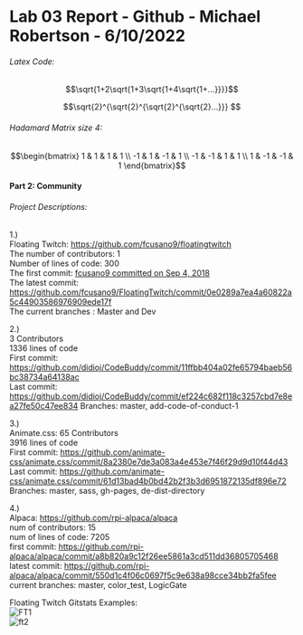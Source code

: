 # Lab 03 Report - Github - Michael Robertson - 6/10/2022  

###### Latex Code:  
$$\sqrt{1+2\sqrt{1+3\sqrt{1+4\sqrt{1+...}}}}$$

$$\sqrt{2}^{\sqrt{2}^{\sqrt{2}^{\sqrt{2}...}}} $$

###### Hadamard Matrix size 4:  
$$\begin{bmatrix}
1 & 1 & 1 & 1 \\ 
-1 & 1 & -1 & 1 \\ 
-1 & -1 & 1 & 1 \\
1 & -1 & -1 & 1
\end{bmatrix}$$  

#### Part 2: Community  

###### Project Descriptions:  
1.)   
Floating Twitch: https://github.com/fcusano9/floatingtwitch  
The number of contributors: 1  
Number of lines of code: 300    
The first commit: [fcusano9 committed on Sep 4, 2018  ](https://github.com/fcusano9/FloatingTwitch/commit/8ae1d065a505a3baeb4bc77eeb61c3f474c81270)  
The latest commit: https://github.com/fcusano9/FloatingTwitch/commit/0e0289a7ea4a60822a5c44903586976909ede17f   
The current branches : Master and Dev     

2.)  
3 Contributors  
1336 lines of code  
First commit: https://github.com/didioj/CodeBuddy/commit/11ffbb404a02fe65794baeb56bc38734a64138ac  
Last commit: https://github.com/didioj/CodeBuddy/commit/ef224c682f118c3257cbd7e8ea27fe50c47ee834 
Branches: master, add-code-of-conduct-1    

3.)  
Animate.css: 65 Contributors    
3916 lines of code  
First commit: https://github.com/animate-css/animate.css/commit/8a2380e7de3a083a4e453e7f46f29d9d10f44d43  
Last commit: https://github.com/animate-css/animate.css/commit/61d13bad4b0bd42b2f3b3d6951872135df896e72  
Branches: master, sass, gh-pages, de-dist-directory     
 

4.)  
Alpaca: https://github.com/rpi-alpaca/alpaca  
num of contributors: 15  
num of lines of code: 7205  
first commit: https://github.com/rpi-alpaca/alpaca/commit/a8b820a9c12f26ee5861a3cd511dd36805705468  
latest commit: https://github.com/rpi-alpaca/alpaca/commit/550d1c4f06c0697f5c9e638a98cce34bb2fa5fee  
current branches: master, color_test, LogicGate     


Floating Twitch Gitstats Examples:  
![FT1](https://user-images.githubusercontent.com/95317029/173465154-b805ec45-ac66-469b-91aa-e2f7e5a30345.PNG)  
![ft2](https://user-images.githubusercontent.com/95317029/173465167-d2d0ab58-2b85-47ee-8739-55093a5feb41.PNG)  







